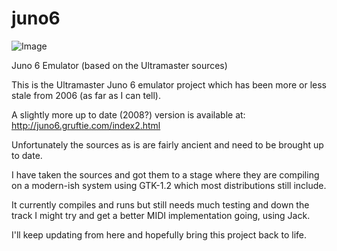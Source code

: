 juno6
=====

![Image](juno6/juno_background.xpm?raw=true)
	
Juno 6 Emulator (based on the Ultramaster sources)


This is the Ultramaster Juno 6 emulator project which has been more or less
stale from 2006 (as far as I can tell).

A slightly more up to date (2008?) version is available at:
http://juno6.gruftie.com/index2.html

Unfortunately the sources as is are fairly ancient and need to be brought up to
date.

I have taken the sources and got them to a stage where they are compiling on
a modern-ish system using GTK-1.2 which most distributions still include.

It currently compiles and runs but still needs much testing and down the track
I might try and get a better MIDI implementation going, using Jack.

I'll keep updating from here and hopefully bring this project back to life.
